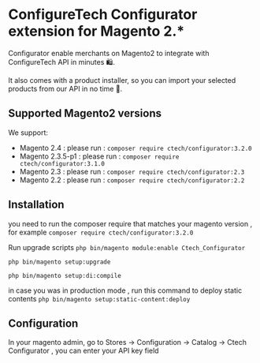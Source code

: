 # ConfigureTech Configurator extension for Magento 2.\*

Configurator enable merchants on Magento2 to integrate with ConfigureTech API in minutes 🛍️.

It also comes with a product installer, so you can import your selected products from our API in no time 🚀.

## Supported Magento2 versions

We support:

- Magento 2.4 : please run : `composer require ctech/configurator:3.2.0`
- Magento 2.3.5-p1 : please run : `composer require ctech/configurator:3.1.0`
- Magento 2.3 : please run : `composer require ctech/configurator:2.3`
- Magento 2.2 : please run : `composer require ctech/configurator:2.2`

## Installation

you need to run the composer require that matches your magento version , for example
`composer require ctech/configurator:3.2.0`

Run upgrade scripts
`php bin/magento module:enable Ctech_Configurator`

`php bin/magento setup:upgrade`

`php bin/magento setup:di:compile`

in case you was in production mode , run this command to deploy static contents
`php bin/magento setup:static-content:deploy`

## Configuration

In your magento admin, go to Stores -> Configuration -> Catalog -> Ctech Configurator , you can enter your API key field
